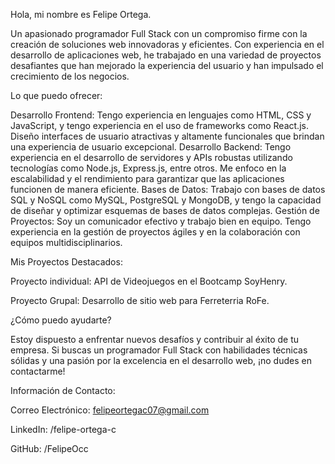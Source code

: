 Hola, mi nombre es Felipe Ortega.

Un apasionado programador Full Stack con un compromiso firme con la creación de soluciones web innovadoras y eficientes. Con experiencia en el desarrollo de aplicaciones web, he trabajado en una variedad de proyectos desafiantes que han mejorado la experiencia del usuario y han impulsado el crecimiento de los negocios.


Lo que puedo ofrecer:

Desarrollo Frontend: Tengo experiencia en lenguajes como HTML, CSS y JavaScript, y tengo experiencia en el uso de frameworks como React.js. Diseño interfaces de usuario atractivas y altamente funcionales que brindan una experiencia de usuario excepcional.
Desarrollo Backend: Tengo experiencia en el desarrollo de servidores y APIs robustas utilizando tecnologías como Node.js, Express.js, entre otros. Me enfoco en la escalabilidad y el rendimiento para garantizar que las aplicaciones funcionen de manera eficiente.
Bases de Datos: Trabajo con bases de datos SQL y NoSQL como MySQL, PostgreSQL y MongoDB, y tengo la capacidad de diseñar y optimizar esquemas de bases de datos complejas.
Gestión de Proyectos: Soy un comunicador efectivo y trabajo bien en equipo. Tengo experiencia en la gestión de proyectos ágiles y en la colaboración con equipos multidisciplinarios.


Mis Proyectos Destacados:

Proyecto individual: API de Videojuegos en el Bootcamp SoyHenry.

Proyecto Grupal: Desarrollo de sitio web para Ferreterria RoFe.


¿Cómo puedo ayudarte?

Estoy dispuesto a enfrentar nuevos desafíos y contribuir al éxito de tu empresa. Si buscas un programador Full Stack con habilidades técnicas sólidas y una pasión por la excelencia en el desarrollo web, ¡no dudes en contactarme!


Información de Contacto:

Correo Electrónico: felipeortegac07@gmail.com

LinkedIn: /felipe-ortega-c

GitHub: /FelipeOcc

